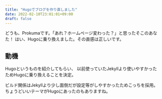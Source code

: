 ```yaml
---
title: "Hugoでブログを作り直しました"
date: 2022-02-10T23:01:01+09:00
draft: false
---
```

どうも、Prokumaです。「あれ？ホームページ変わった？」と思ったそこのあなた！
はい、Hugoに乗り換えました。その直感は正しいです。

## 動機
Hugoというものを紹介してもらい、
以前使っていたJekyllより使いやすかったためHugoに乗り換えることを決定。

ビルド関係はJekyllより少し面倒だが設定等がしやすかったためこっちを採用。
ちょうどいいテーマがHugoにあったのもありますね。
